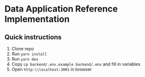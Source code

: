 # Data Application Reference Implementation

## Quick instructions

1. Clone repo
2. Run `yarn install`
3. Run `yarn dev`
4. Copy `cp backend/.env.example backend/.env` and fill in variables
5. Open `http:\\localhost:3001` in browser